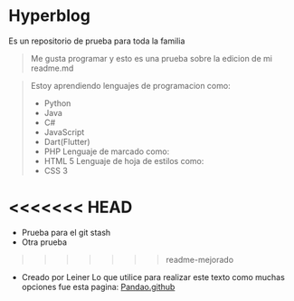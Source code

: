 # **Hyperblog** 
Es un repositorio de prueba para toda la familia
>Me gusta programar y esto es una prueba sobre la edicion de mi readme.md

>Estoy aprendiendo lenguajes de programacion como:
>- Python
>- Java
>- C#
>- JavaScript
>- Dart(Flutter)
>- PHP
>Lenguaje de marcado como:
>- HTML 5
>Lenguaje de hoja de estilos como:
>- CSS 3

<<<<<<< HEAD
=======
* Prueba para el git stash
* Otra prueba
>>>>>>> readme-mejorado
* Creado por Leiner
Lo que utilice para realizar este texto como muchas opciones fue esta pagina: [Pandao.github](https://pandao.github.io/editor.md/en.html "Pandao.github")
